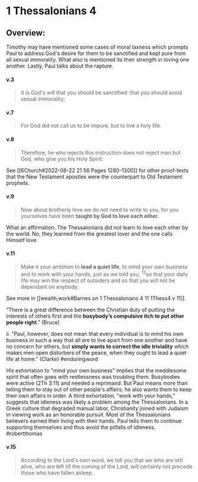 # 1 Thessalonians 4

## Overview:
Timothy may have mentioned some cases of moral laxness which prompts Paul to address God's desire for them to be sanctified and kept pure from all sexual immorality. What also is mentioned its their strength in loving one another. Lastly, Paul talks about the rapture.


#### v.3
>It is God's will that you should be sanctified: that you should avoid sexual immorality;

#### v.7
>For God did not call us to be impure, but to live a holy life.

#### v.8
>Therefore, he who rejects this instruction does not reject man but God, who give you his Holy Spirit.

See [[6Church#2022-08-22 21 56 Pages 1280-1300]] for other proof-texts that the New Testament apostles were the counterpart to Old Testament prophets.

#### v.9
>Now about brotherly love we do not need to write to you, for you yourselves have been **taught by God to love each other.**

What an affirmation. The Thessalonians did not learn to love each other by the world. No, they learned from the greatest lover and the one calls Himself love.

#### v.11
>Make it your ambition to **lead a quiet life**, to mind your own business and to work with your hands, just as we told you, <sup>12</sup>so that your daily life may win the respect of outsiders and so that you will not be dependant on anybody.

See more in [[wealth,work#Barnes on 1 Thessalonians 4 11 1Thess4 v 11]].

“There is a great difference between the Christian duty of putting the interests of others first and the **busybody’s compulsive itch to put other people right**.” (Bruce)

ii. “Paul, however, does not mean that every individual is to mind his own business in such a way that all are to live apart from one another and have no concern for others, but **simply wants to correct the idle triviality** which makes men open disturbers of the peace, when they ought to lead a quiet life at home.” (Clarke)
#enduringword 

His exhortation to "mind your own business" implies that the meddlesome spirit that often goes with restlessness was troubling them. Busybodies were active (2Th 3:11) and needed a reprimand. But Paul means more than telling them to stay out of other people's affairs; he also wants them to keep their own affairs in order. A third exhortation, "work with your hands," suggests that idleness was likely a problem among the Thessalonians. In a Greek culture that degraded manual labor, Christianity joined with Judaism in viewing work as an honorable pursuit. Most of the Thessalonians believers earned their living with their hands. Paul tells them to continue supporting themselves and thus avoid the pitfalls of idleness.
#robertthomas 

#### v.15
>According to the Lord's own word, we tell you that we who are still alive, who are left till the coming of the Lord, will certainly not precede those who have fallen asleep. 

